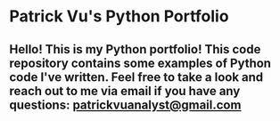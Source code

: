 # Patrick Vu's Python Portfolio
## Hello! This is my Python portfolio! This code repository contains some examples of Python code I've written. Feel free to take a look and reach out to me via email if you have any questions: patrickvuanalyst@gmail.com
